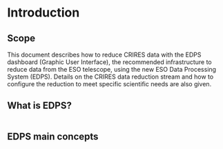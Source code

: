 # Introduction

## Scope

This document describes how to reduce CRIRES data with the EDPS dashboard (Graphic User
Interface), the recommended infrastructure to reduce data from the ESO
telescope, using the new ESO Data Processing System (EDPS).
Details on the CRIRES data reduction stream and how to configure the reduction to meet 
specific scientific needs are also given.



## What is EDPS?

```{include} ../common/what_is_edps.md
```

## EDPS main concepts

```{include} ../common/main_concepts.md
```